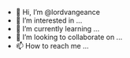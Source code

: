 - 👋 Hi, I’m @lordvangeance
- 👀 I’m interested in ...
- 🌱 I’m currently learning ...
- 💞️ I’m looking to collaborate on ...
- 📫 How to reach me ...

<!---
lordvangeance/lordvangeance is a ✨ special ✨ repository because its `README.md` (this file) appears on your GitHub profile.
You can click the Preview link to take a look at your changes.
--->
